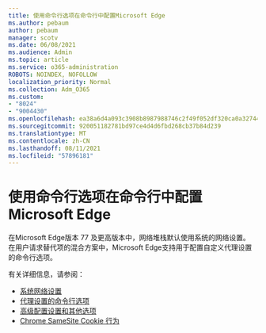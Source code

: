 ```yaml
---
title: 使用命令行选项在命令行中配置Microsoft Edge
ms.author: pebaum
author: pebaum
manager: scotv
ms.date: 06/08/2021
ms.audience: Admin
ms.topic: article
ms.service: o365-administration
ROBOTS: NOINDEX, NOFOLLOW
localization_priority: Normal
ms.collection: Adm_O365
ms.custom:
- "8024"
- "9004430"
ms.openlocfilehash: ea38a6d4a093c3908b8987988746c2f49f052df320ca0a327446435389a90ce9
ms.sourcegitcommit: 920051182781bd97ce4d4d6fbd268cb37b84d239
ms.translationtype: MT
ms.contentlocale: zh-CN
ms.lasthandoff: 08/11/2021
ms.locfileid: "57896181"
---
```

# <a name="use-command-line-options-to-configure-proxy-settings-in-microsoft-edge"></a>使用命令行选项在命令行中配置Microsoft Edge

在Microsoft Edge版本 77 及更高版本中，网络堆栈默认使用系统的网络设置。 在用户请求替代项的混合方案中，Microsoft Edge支持用于配置自定义代理设置的命令行选项。 

有关详细信息，请参阅：

- [系统网络设置](https://docs.microsoft.com/deployedge/edge-learnmore-cmdline-options-proxy-settings#system-network-settings)
- [代理设置的命令行选项](https://docs.microsoft.com/deployedge/edge-learnmore-cmdline-options-proxy-settings#system-network-settings)
- [高级配置设置和其他选项](https://go.microsoft.com/fwlink/?linkid=2134293)
- [Chrome SameSite Cookie 行为](https://docs.microsoft.com/office365/troubleshoot/miscellaneous/chrome-behavior-affects-applications)
